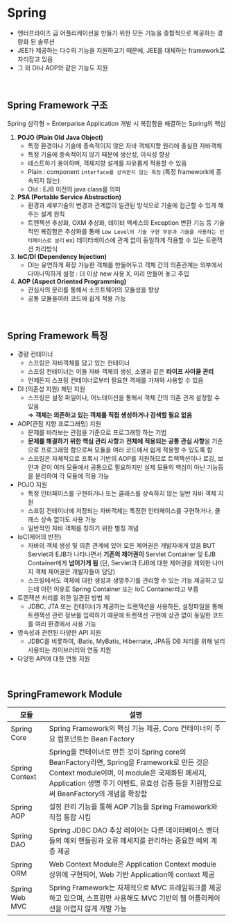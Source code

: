 ﻿# Spring
-   엔터프라이즈 급 어플리케이션을 만들기 위한 모든 기능을 종합적으로 제공하는 경량화 된 솔루션
-   JEE가 제공하는 다수의 기능을 지원하고기 때문에, JEE를 대체하는 framework로 자리잡고 있음
-   그 외 DI나 AOP와 같은 기능도 지원
<br/>


## Spring Framework 구조
Spring 삼각형 = Enterparise Application 개발 시 복잡함을 해결하는 Spring의 핵심
1.  **POJO (Plain Old Java Object)**
    -   특정 환경이나 기술에 종속적이지 않은 자바 객체지향 원리에 충실한 자바객체
    -   특정 기술에 종속적이지 않기 때문에 생산성, 이식성 향상
    -   테스트하기 용이하며, 객체지향 설계를 자유롭게 적용할 수 있음
    -   Plain : component `interface를 상속받지 않는 특징` (특정 framework에 종속되지 않는)
    -   Old : EJB 이전의 java class를 의미
2.  **PSA (Portable Service Abstraction)**
    -   환경과 세부기술의 변경과 관계없이 일관된 방식으로 기술에 접근할 수 있게 해주는 설계 원칙
    -   트랜잭션 추상화, OXM 추상화, 데이터 액세스의 Exception 변환 기능 등 기술적인 복잡함은 추상화를 통해 `Low Level의 기술 구현 부분과 기술을 사용하는 인터페이스로 분리`
        ex) 데이터베이스에 관계 없이 동일하게 적용할 수 있는 트랜잭션 처리방식
3.  **IoC/DI (Dependency Injection)**
    -   DI는 유연하게 확장 가능한 객체를 만들어두고 객체 간의 의존관계는 외부에서 다이나믹하게 설정
        : 더 이상 new 사용 X, 미리 만들어 놓고 주입
4.  **AOP (Aspect Oriented Programming)**
    -   관심사의 분리를 통해서 소프트웨어의 모듈성을 향상
    -   공통 모듈을여러 코드에 쉽게 적용 가능

<br/>


## Spring Framework 특징
-   경량 컨테이너
    -   스프링은 자바객체를 담고 있는 컨테이너
    -   스프링 컨테이너는 이들 자바 객체의 생성, 소멸과 같은 **라이프 사이클 관리**
    -   언제든지 스프링 컨테이너로부터 필요한 객체를 가져와 사용할 수 있음
-   DI (의존성 지원) 패턴 지원
    -   스프링은 설정 파일이나, 어노테이션을 통해서 객체 간의 의존 관게 설정할 수 있음   
        ⇒ **객체는 의존하고 있는 객체를 직접 생성하거나 검색할 필요 없음**
-   AOP(관점 지향 프로그래밍) 지원
    -   문제를 바라보는 관점을 기준으로 프로그래밍 하는 기법
    -   **문제를 해결하기 위한 핵심 관리 사항**과 **전체에 적용되는 공통 관심 사항**을 기준으로 프로그래밍 함으로써 모듈을 여러 코드에서 쉽게 적용할 수 있도록 함
    -   스프링은 자체적으로 프록시 기반의 AOP를 지원하므로 트랙잭션이나 로깅, 보안과 같이 여러 모듈에서 공통으로 필요하지만 실제 모듈의 핵심이 아닌 기능등을 분리하여 각 모듈에 적용 가능
-   POJO 지원
    -   특정 인터페이스를 구현하거나 또는 클래스를 상속하지 않는 일반 자바 객체 지원
    -   스프링 컨테이너에 저장되는 자바객체는 특정한 인터페이스를 구현하거나, 클래스 상속 없이도 사용 가능
    -   일반적인 자바 객체를 칭하기 위한 별칭 개념
-   IoC(제어의 반전)
    -   자바의 객체 생성 및 의존 관계에 있어 모든 제어권은 개발자에게 있음 BUT Servlet과 EJB가 나타나면서 **기존의 제어권이** Servlet Container 및 EJB Container에게 **넘어가게 됨** (단, Servlet과 EJB에 대한 제어권을 제외한 나머지 객체 제어권은 개발자들이 담당)
    -   스프링에서도 객체에 대한 생성과 생명주기를 관리할 수 있는 기능 제공하고 있는데 이런 이유로 Spring Container 또는 IoC Container라고 부름
-   트랜잭션 처리를 위한 일관된 방법 제
    -   JDBC, JTA 또는 컨테이너가 제공하는 트랜잭션을 사용하든, 설정파일을 통해 트랜잭션 관련 정보를 입력하기 때문에 트랜잭션 구현에 상관 없이 동일한 코드를 여러 환경에서 사용 가능
-   영속성과 관련된 다양한 API 지원
    -   JDBC를 비롯하여, iBatis, MyBatis, Hibernate, JPA등 DB 처리를 위해 널리 사용되는 라이브러리와 연동 지원
-   다양한 API에 대한 연동 지원
<br/>


## SpringFramework Module

|모듈|설명|
|----------|---|
|Spring Core|Spring Framework의 핵심 기능 제공, Core 컨테이너의 주요 컴포넌트는 Bean Factory|
|Spring Context|Spring을 컨테이너로 만든 것이 Spring core의 BeanFactory라면, Spring을 Framework로 만든 것은 Context module이며, 이 module은 국제화된 메세지, Application 생명 주기 이벤트, 유효성 검증 등을 지원함으로써 BeanFactory의 개념을 확장함|
|Spring AOP|설정 관리 기능을 통해 AOP 기능을 Spring Framework와 직접 통합 시킴|
|Spring DAO|Spring JDBC DAO 추상 레이어는 다른 데이터베이스 벤더들의 예외 핸들링과 오류 메세지를 관리하는 중요한 예외 계층 제공|
|Spring ORM|Web Context Module은 Application Context module 상위에 구현되어, Web 기반 Application에 context 제공|
|Spring Web MVC|Spring Framework는 자체적으로 MVC 프레임워크를 제공하고 있으며, 스프링만 사용해도 MVC 기반의 웹 어플리케이션을 어렵지 않게 개발 가능|

